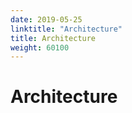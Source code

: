 ```yaml
---
date: 2019-05-25
linktitle: "Architecture"
title: Architecture
weight: 60100
---
```


# Architecture
